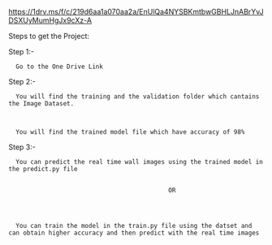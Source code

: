 https://1drv.ms/f/c/219d6aa1a070aa2a/EnUlQa4NYSBKmtbwGBHLJnABrYvJDSXUyMumHgJx9cXz-A

Steps to get the Project:


Step 1:-



      Go to the One Drive Link



Step 2:-



      You will find the training and the validation folder which cantains the Image Dataset.



      You will find the trained model file which have accuracy of 98%



Step 3:-


      You can predict the real time wall images using the trained model in the predict.py file


                                                OR




      You can train the model in the train.py file using the datset and can obtain higher accuracy and then predict with the real time images
